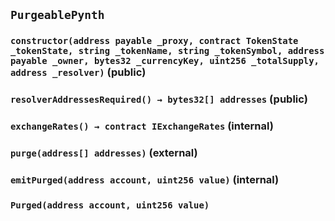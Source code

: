 ## `PurgeablePynth`

### `constructor(address payable _proxy, contract TokenState _tokenState, string _tokenName, string _tokenSymbol, address payable _owner, bytes32 _currencyKey, uint256 _totalSupply, address _resolver)` (public)

### `resolverAddressesRequired() → bytes32[] addresses` (public)

### `exchangeRates() → contract IExchangeRates` (internal)

### `purge(address[] addresses)` (external)

### `emitPurged(address account, uint256 value)` (internal)

### `Purged(address account, uint256 value)`
